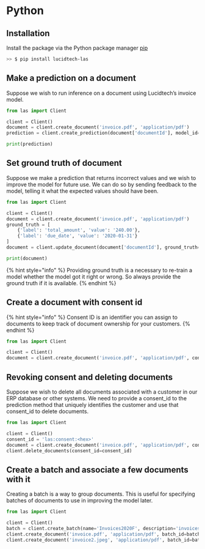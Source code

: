 # Python

## Installation

Install the package via the Python package manager [pip](https://pip.pypa.io/en/stable/)

```bash
>> $ pip install lucidtech-las
```

## Make a prediction on a document

Suppose we wish to run inference on a document using Lucidtech’s invoice model.

```python
from las import Client

client = Client()
document = client.create_document('invoice.pdf', 'application/pdf')
prediction = client.create_prediction(document['documentId'], model_id='las:model:<hex>')

print(prediction)
```

## Set ground truth of document

Suppose we make a prediction that returns incorrect values and we wish to improve the model for future use. 
We can do so by sending feedback to the model, telling it what the expected values should have been.

```python
from las import Client

client = Client()
document = client.create_document('invoice.pdf', 'application/pdf')
ground_truth = [
    {'label': 'total_amount', 'value': '240.00'},
    {'label': 'due_date', 'value': '2020-01-31'}
]
document = client.update_document(document['documentId'], ground_truth=ground_truth)

print(document)
```

{% hint style="info" %}
Providing ground truth is a necessary to re-train a model whether the model got it right or wrong. So always provide 
the ground truth if it is available.
{% endhint %}

## Create a document with consent id

{% hint style="info" %}
Consent ID is an identifier you can assign to documents to keep track of document ownership for your customers.
{% endhint %}

```python
from las import Client

client = Client()
document = client.create_document('invoice.pdf', 'application/pdf', consent_id='las:consent:<hex>')
```

## Revoking consent and deleting documents

Suppose we wish to delete all documents associated with a customer in our ERP database or other systems. We need to provide a consent\_id to the prediction method that uniquely identifies the customer and use that consent\_id to delete documents.

```python
from las import Client

client = Client()
consent_id = 'las:consent:<hex>'
document = client.create_document('invoice.pdf', 'application/pdf', consent_id=consent_id)
client.delete_documents(consent_id=consent_id)
```

## Create a batch and associate a few documents with it

Creating a batch is a way to group documents. This is useful for specifying batches of documents to use in improving the
model later.

```python
from las import Client

client = Client()
batch = client.create_batch(name='Invoices2020F', description='invoices from fall 2020')
client.create_document('invoice.pdf', 'application/pdf', batch_id=batch['batchId'])
client.create_document('invoice2.jpeg', 'application/pdf', batch_id=batch['batchId'])
```

